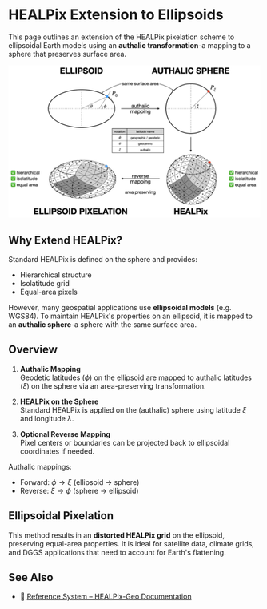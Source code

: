 # HEALPix Extension to Ellipsoids

This page outlines an extension of the HEALPix pixelation scheme to ellipsoidal Earth models using an **authalic transformation**-a mapping to a sphere that preserves surface area.

![Ellipsoidal to Authalic Mapping](../healpix/ellipsoid_schema.png)

## Why Extend HEALPix?

Standard HEALPix is defined on the sphere and provides:
- Hierarchical structure  
- Isolatitude grid  
- Equal-area pixels

However, many geospatial applications use **ellipsoidal models** (e.g. WGS84). To maintain HEALPix's properties on an ellipsoid, it is mapped to an **authalic sphere**-a sphere with the same surface area.

## Overview

1. **Authalic Mapping**  
   Geodetic latitudes ($\phi$) on the ellipsoid are mapped to authalic latitudes ($\xi$) on the sphere via an area-preserving transformation.

2. **HEALPix on the Sphere**  
   Standard HEALPix is applied on the (authalic) sphere using latitude $\xi$ and longitude $\lambda$.

3. **Optional Reverse Mapping**  
   Pixel centers or boundaries can be projected back to ellipsoidal coordinates if needed.

Authalic mappings:
- Forward: $\phi \to \xi$ (ellipsoid $\to$ sphere)  
- Reverse: $\xi \to \phi$ (sphere $\to$ ellipsoid)

## Ellipsoidal Pixelation

This method results in an **distorted HEALPix grid** on the ellipsoid, preserving equal-area properties. It is ideal for satellite data, climate grids, and DGGS applications that need to account for Earth's flattening.

## See Also

- 📄 [Reference System – HEALPix-Geo Documentation](../reference-system.md)